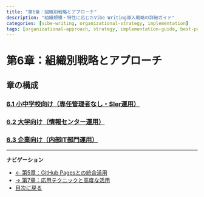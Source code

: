 ```yaml
---
title: "第6章：組織別戦略とアプローチ"
description: "組織規模・特性に応じたVibe Writing導入戦略の詳細ガイド"
categories: [vibe-writing, organizational-strategy, implementation]
tags: [organizational-approach, strategy, implementation-guide, best-practices]
---
```


# 第6章：組織別戦略とアプローチ

## 章の構成

### [6.1 小中学校向け（専任管理者なし・SIer運用）](section-06-01-elementary-schools.md)

### [6.2 大学向け（情報センター運用）](section-06-02-universities.md)

### [6.3 企業向け（内部IT部門運用）](section-06-03-enterprises.md)

---

**ナビゲーション**
- [← 第5章：GitHub Pagesとの統合活用](chapter-05-github-pages-integration.md)
- [→ 第7章：応用テクニックと高度な活用](chapter-07-advanced-techniques.md)
- [目次に戻る](table-of-contents.md)